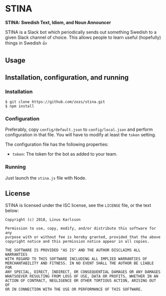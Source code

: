 # STINA

**STINA: Swedish Text, Idiom, and Noun Announcer**

STINA is a Slack bot which periodically sends out something Swedish to a given
Slack channel of choice. This allows people to learn useful (hopefully) things
in Swedish :thumbsup:

## Usage

## Installation, configuration, and running

### Installation

```
$ git clone https://github.com/zozs/stina.git
$ npm install
```

### Configuration

Preferably, copy `config/default.json` to `config/local.json` and perform configuration in that file. You will have to modify at least the `token` setting.

The configuration file has the following properties:

 * `token`: The token for the bot as added to your team.

### Running

Just launch the `stina.js` file with Node.

## License

STINA is licensed under the ISC license, see the `LICENSE` file, or the text below:

```
Copyright (c) 2018, Linus Karlsson

Permission to use, copy, modify, and/or distribute this software for any
purpose with or without fee is hereby granted, provided that the above
copyright notice and this permission notice appear in all copies.

THE SOFTWARE IS PROVIDED "AS IS" AND THE AUTHOR DISCLAIMS ALL WARRANTIES
WITH REGARD TO THIS SOFTWARE INCLUDING ALL IMPLIED WARRANTIES OF
MERCHANTABILITY AND FITNESS. IN NO EVENT SHALL THE AUTHOR BE LIABLE FOR
ANY SPECIAL, DIRECT, INDIRECT, OR CONSEQUENTIAL DAMAGES OR ANY DAMAGES
WHATSOEVER RESULTING FROM LOSS OF USE, DATA OR PROFITS, WHETHER IN AN
ACTION OF CONTRACT, NEGLIGENCE OR OTHER TORTIOUS ACTION, ARISING OUT OF
OR IN CONNECTION WITH THE USE OR PERFORMANCE OF THIS SOFTWARE.
```
